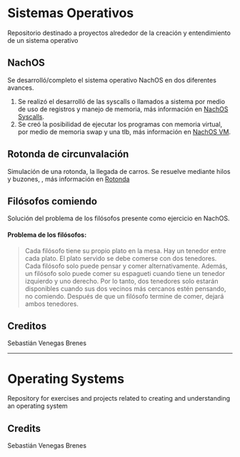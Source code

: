 # Sistemas Operativos
Repositorio destinado a proyectos alrededor de la creación y entendimiento de un sistema operativo

## NachOS
Se desarrolló/completo el sistema operativo NachOS en dos diferentes avances.
1. Se realizó el desarrolló de las syscalls o llamados a sistema por medio de uso de registros y manejo de memoria, más información en [NachOS Syscalls](NachOS/Syscalls/readme.md).
2. Se creó la posibilidad de ejecutar los programas con memoria virtual, por medio de memoria swap y una tlb, más información en [NachOS VM](NachOS/VirtualMemory/readme.md).

## Rotonda de circunvalación
Simulación de una rotonda, la llegada de carros. Se resuelve mediante hilos y buzones, , más información en [Rotonda](Project_1/readme.md)

## Filósofos comiendo
Solución del problema de los filósofos presente como ejercicio en NachOS. 
#### Problema de los filósofos:
> Cada filósofo tiene su propio plato en la mesa. Hay un tenedor entre cada plato. El plato servido se debe comerse con dos tenedores. Cada filósofo solo puede pensar y comer alternativamente. Además, un filósofo solo puede comer su espagueti cuando tiene un tenedor izquierdo y uno derecho. Por lo tanto, dos tenedores solo estarán disponibles cuando sus dos vecinos más cercanos estén pensando, no comiendo. Después de que un filósofo termine de comer, dejará ambos tenedores.


## Creditos
Sebastián Venegas Brenes

---

# Operating Systems
Repository for exercises and projects related to creating and understanding an operating system

## Credits
Sebastián Venegas Brenes
